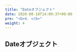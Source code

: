 ```yaml
---
title: "Dateオブジェクト"
date: 2020-08-10T14:09:37+09:00
pre: "<b>4. </b>"
weight: 4
---
```


## Dateオブジェクト
